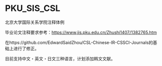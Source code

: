 # PKU_SIS_CSL
北京大学国际关系学院注释体例

毕业论文注释要求参考：https://www.jis.pku.edu.cn/Zhushi1407/1382765.htm

在https://github.com/EdwardSaidZhou/CSL-Chinese-IR-CSSCI-Journals的基础上进行了修正。

目前支持中文・英文・日文三种语言，计划添加韩文文献。

